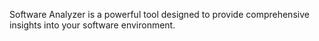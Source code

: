 Software Analyzer is a powerful tool designed to provide comprehensive insights into your software environment.
